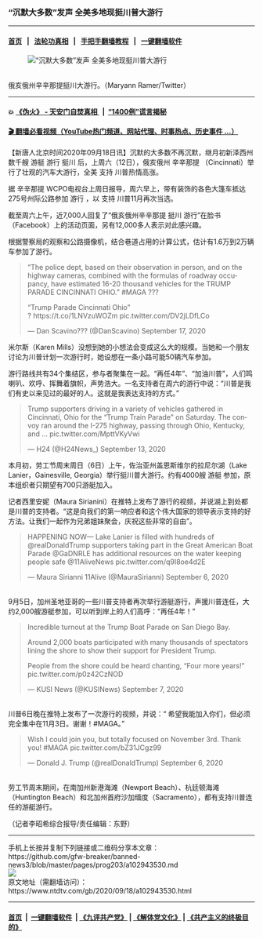 ### “沉默大多数”发声 全美多地现挺川普大游行
------------------------

#### [首页](https://github.com/gfw-breaker/banned-news3/blob/master/README.md) &nbsp;&nbsp;|&nbsp;&nbsp; [法轮功真相](https://github.com/begood0513/basic/blob/master/README.md)  &nbsp;&nbsp;|&nbsp;&nbsp; [手把手翻墙教程](https://github.com/gfw-breaker/guides/wiki)  &nbsp;&nbsp;|&nbsp;&nbsp; [一键翻墙软件](https://github.com/gfw-breaker/nogfw/blob/master/README.md)  



<div><div class="featured_image">
 <figure>
  <img alt="“沉默大多数”发声 全美多地现挺川普大游行" src="https://i.ntdtv.com/assets/uploads/2020/09/22-1-800x450.jpg"/>
 </figure><br/>
 <span class="caption">
  俄亥俄州辛辛那提挺川大游行。（Maryann Ramer/Twitter）
 </span>
</div>
</div><hr/>

#### 💥 [《伪火》 - 天安门自焚真相 ](http://158.247.195.190:10000/videos/blog/weihuo.html)&nbsp; |&nbsp; [“1400例”谎言揭秘  ](http://158.247.195.190:10000/videos/blog/jiexi1400.html)

#### [ 🎬  翻墙必看视频（YouTube热门频道、网站代理、时事热点、历史事件 ...）](https://github.com/gfw-breaker/links/blob/master/banned.md)

<div><div class="post_content" itemprop="articleBody">
 <p>
  【新唐人北京时间2020年09月18日讯】沉默的大多数不再沉默，继月初新泽西州数千艘
  <ok href="https://www.ntdtv.com/gb/游艇.htm">
   游艇
  </ok>
  <ok href="https://www.ntdtv.com/gb/游行.htm">
   游行
  </ok>
  <ok href="https://www.ntdtv.com/gb/挺川.htm">
   挺川
  </ok>
  后，上周六（12日），俄亥俄州
  <ok href="https://www.ntdtv.com/gb/辛辛那提.htm">
   辛辛那提
  </ok>
  （Cincinnati）举行了壮观的汽车大游行，全美
  <ok href="https://www.ntdtv.com/gb/支持.htm">
   支持
  </ok>
  川普热情高涨。
 </p>
 <p>
  据
  <ok href="https://www.ntdtv.com/gb/辛辛那提.htm">
   辛辛那提
  </ok>
  WCPO电视台上周日报导，周六早上，带有装饰的各色大篷车抵达275号州际公路参加
  <ok href="https://www.ntdtv.com/gb/游行.htm">
   游行
  </ok>
  ，以
  <ok href="https://www.ntdtv.com/gb/支持.htm">
   支持
  </ok>
  川普11月再次当选。
 </p>
 <p>
  截至周六上午，近7,000人回复了“俄亥俄州辛辛那提
  <ok href="https://www.ntdtv.com/gb/挺川.htm">
   挺川
  </ok>
  游行”在脸书（Facebook）上的活动页面，另有12,000多人表示对此感兴趣。
 </p>
 <p>
  根据警察局的观察和公路摄像机，结合巷道占用的计算公式，估计有1.6万到2万辆车参加了游行。
 </p>
 <blockquote class="twitter-tweet">
  <p dir="ltr" lang="en">
   “The police dept, based on their observation in person, and on the highway cameras, combined with the formulas of roadway occupancy, have estimated 16-20 thousand vehicles for the TRUMP PARADE CINCINNATI OHIO.”
   <ok href="https://twitter.com/hashtag/MAGA?src=hash&amp;ref_src=twsrc%5Etfw">
    #MAGA
   </ok>
   ???
  </p>
  <p>
   “Trump Parade Cincinnati Ohio”
   <br/>
   ?
   <ok href="https://t.co/1LNVzuWOZm">
    https://t.co/1LNVzuWOZm
   </ok>
   <ok href="https://t.co/DV2jLDfLCo">
    pic.twitter.com/DV2jLDfLCo
   </ok>
  </p>
  <p>
   — Dan Scavino??? (@DanScavino)
   <ok href="https://twitter.com/DanScavino/status/1306436944835080192?ref_src=twsrc%5Etfw">
    September 17, 2020
   </ok>
  </p>
 </blockquote>
 <p>
  <script async="" charset="utf-8" src="https://platform.twitter.com/widgets.js">
  </script>
 </p>
 <p>
  <p>
   米尔斯（Karen Mills）没想到她的小想法会变成这么大的规模。当她和一个朋友讨论为川普计划一次游行时，她设想在一条小路可能50辆汽车参加。
  </p>
  <p>
   游行路线共有34个集结区，参与者聚集在一起。“再任4年”、“加油川普”，人们鸣喇叭、欢呼、挥舞着旗帜，声势浩大。一名支持者在周六的游行中说：“川普是我们有史以来见过的最好的人。这就是我表达支持的方式。”
  </p>
  <blockquote class="twitter-tweet">
   <p dir="ltr" lang="en">
    Trump supporters driving in a variety of vehicles gathered in Cincinnati, Ohio for the “Trump Train Parade" on Saturday. The convoy ran around the I-275 highway, passing through Ohio, Kentucky, and …
    <ok href="https://t.co/MpttVKyVwi">
     pic.twitter.com/MpttVKyVwi
    </ok>
   </p>
   <p>
    — H24 (@H24News_)
    <ok href="https://twitter.com/H24News_/status/1305201841463078913?ref_src=twsrc%5Etfw">
     September 13, 2020
    </ok>
   </p>
  </blockquote>
  <p>
   <script async="" charset="utf-8" src="https://platform.twitter.com/widgets.js">
   </script>
  </p>
  <p>
   <p>
    本月初，劳工节周末周日（6日）上午，佐治亚州盖恩斯维尔的拉尼尔湖（Lake Lanier，Gainesville, Georgia）举行挺川普大游行。约有4000艘
    <ok href="https://www.ntdtv.com/gb/游艇.htm">
     游艇
    </ok>
    参加，原本组织者只期望有700只游艇加入。
   </p>
   <p>
    记者西里安妮（Maura Sirianini）在推特上发布了游行的视频，并说湖上到处都是川普的支持者。“这是向我们的第一响应者和这个伟大国家的领导表示支持的好方法。让我们一起作为兄弟姐妹聚会，庆祝这些非常的自由”。
   </p>
   <blockquote class="twitter-tweet">
    <p dir="ltr" lang="en">
     HAPPENING NOW— Lake Lanier is filled with hundreds of
     <ok href="https://twitter.com/realDonaldTrump?ref_src=twsrc%5Etfw">
      @realDonaldTrump
     </ok>
     supporters taking part in the Great American Boat Parade
     <ok href="https://twitter.com/GaDNRLE?ref_src=twsrc%5Etfw">
      @GaDNRLE
     </ok>
     has additional resources on the water keeping people safe
     <ok href="https://twitter.com/11AliveNews?ref_src=twsrc%5Etfw">
      @11AliveNews
     </ok>
     <ok href="https://t.co/q9I8oe4d2E">
      pic.twitter.com/q9I8oe4d2E
     </ok>
    </p>
    <p>
     — Maura Sirianni 11Alive (@MauraSirianni)
     <ok href="https://twitter.com/MauraSirianni/status/1302626880877744128?ref_src=twsrc%5Etfw">
      September 6, 2020
     </ok>
    </p>
   </blockquote>
   <p>
    <script async="" charset="utf-8" src="https://platform.twitter.com/widgets.js">
    </script>
   </p>
   <p>
    <br/>
    9月5日，加州圣地亚哥的一些川普支持者再次举行游艇游行，声援川普连任，大约2,000艘游艇参加，可以听到岸上的人们高呼：“再任4年！”
   </p>
   <blockquote class="twitter-tweet">
    <p dir="ltr" lang="en">
     Incredible turnout at the Trump Boat Parade on San Diego Bay.
    </p>
    <p>
     Around 2,000 boats participated with many thousands of spectators lining the shore to show their support for President Trump.
    </p>
    <p>
     People from the shore could be heard chanting, “Four more years!”
     <ok href="https://t.co/p0z42CzNOD">
      pic.twitter.com/p0z42CzNOD
     </ok>
    </p>
    <p>
     — KUSI News (@KUSINews)
     <ok href="https://twitter.com/KUSINews/status/1303079686692511745?ref_src=twsrc%5Etfw">
      September 7, 2020
     </ok>
    </p>
   </blockquote>
   <p>
    <script async="" charset="utf-8" src="https://platform.twitter.com/widgets.js">
    </script>
   </p>
   <p>
    <br/>
    川普6日晚在推特上发布了一次游行的视频，并说：“ 希望我能加入你们，但必须完全集中在11月3日。谢谢！#MAGA。”
   </p>
   <blockquote class="twitter-tweet">
    <p dir="ltr" lang="en">
     Wish I could join you, but totally focused on November 3rd. Thank you!
     <ok href="https://twitter.com/hashtag/MAGA?src=hash&amp;ref_src=twsrc%5Etfw">
      #MAGA
     </ok>
     <ok href="https://t.co/bZ31JCgz99">
      pic.twitter.com/bZ31JCgz99
     </ok>
    </p>
    <p>
     — Donald J. Trump (@realDonaldTrump)
     <ok href="https://twitter.com/realDonaldTrump/status/1302449457045426178?ref_src=twsrc%5Etfw">
      September 6, 2020
     </ok>
    </p>
   </blockquote>
   <p>
    <script async="" charset="utf-8" src="https://platform.twitter.com/widgets.js">
    </script>
   </p>
   <p>
    <br/>
    劳工节周末期间，在南加州新港海滩（Newport Beach）、杭廷顿海滩（Huntington Beach）和北加州首府沙加缅度（Sacramento），都有支持川普连任的游艇游行。
   </p>
   <p>
    （记者李昭希综合报导/责任编辑：东野）
   </p>
   <p>
   </p>
   <div class="single_ad">
   </div>
  </p>
 </p>
</div>
</div>
<hr/>
手机上长按并复制下列链接或二维码分享本文章：<br/>
https://github.com/gfw-breaker/banned-news3/blob/master/pages/prog203/a102943530.md <br/>
<a href='https://github.com/gfw-breaker/banned-news3/blob/master/pages/prog203/a102943530.md'><img src='https://github.com/gfw-breaker/banned-news3/blob/master/pages/prog203/a102943530.md.png'/></a> <br/>
原文地址（需翻墙访问）：https://www.ntdtv.com/gb/2020/09/18/a102943530.html


------------------------
#### [首页](https://github.com/gfw-breaker/banned-news3/blob/master/README.md) &nbsp;|&nbsp; [一键翻墙软件](https://github.com/gfw-breaker/nogfw/blob/master/README.md) &nbsp;| [《九评共产党》](https://github.com/gfw-breaker/9ping.md/blob/master/README.md#九评之一评共产党是什么) | [《解体党文化》](https://github.com/gfw-breaker/jtdwh.md/blob/master/README.md) | [《共产主义的终极目的》](https://github.com/gfw-breaker/gczydzjmd.md/blob/master/README.md)


<img src='http://gfw-breaker.win/banned-news3/pages/prog203/a102943530.md' width='0px' height='0px'/>
